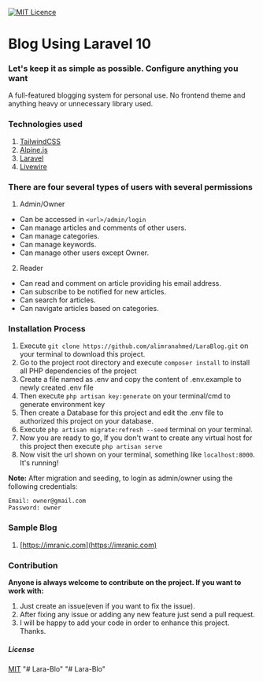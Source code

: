 [![MIT Licence](https://badges.frapsoft.com/os/mit/mit.svg?v=103)](https://opensource.org/licenses/mit-license.php)


# Blog Using Laravel 10
### Let's keep it as simple as possible. Configure anything you want
A full-featured blogging system for personal use. No frontend theme and anything heavy or unnecessary library used.

### Technologies used
1. [TailwindCSS](https://tailwindcss.com/)
2. [Alpine.js](https://alpinejs.dev/)
3. [Laravel](https://laravel.com/)
4. [Livewire](https://laravel-livewire.com/)
 
### There are four several types of users with several permissions
1. Admin/Owner
  * Can be accessed in `<url>/admin/login`
  * Can manage articles and comments of other users.
  * Can manage categories.
  * Can manage keywords.
  * Can manage other users except Owner.
  
2. Reader
  * Can read and comment on article providing his email address.
  * Can subscribe to be notified for new articles.
  * Can search for articles.
  * Can navigate articles based on categories.

### Installation Process
1. Execute `git clone https://github.com/alimranahmed/LaraBlog.git` on your terminal to download this project.
2. Go to the project root directory and execute `composer install` to install all PHP dependencies of the project
3. Create a file named as .env and copy the content of .env.example to newly created .env file 
4. Then execute `php artisan key:generate` on your terminal/cmd to generate environment key
5. Then create a Database for this project and edit the .env file to authorized this project on your database. 
6. Execute `php artisan migrate:refresh --seed` terminal on your terminal.
7. Now you are ready to go, If you don't want to create any virtual host for this project then execute
  `php artisan serve`
8. Now visit the url shown on your terminal, something like `localhost:8000`. It's running!


**Note:** After migration and seeding, to login as admin/owner using the following credentials:
```
Email: owner@gmail.com
Password: owner
```

### Sample Blog
1. [https://imranic.com](https://imranic.com)

### Contribution 
**Anyone is always welcome to contribute on the project. If you want to work with:**
1. Just create an issue(even if you want to fix the issue). 
2. After fixing any issue or adding any new feature just send a pull request.
3. I will be happy to add your code in order to enhance this project. 
Thanks.

##### License
[MIT](https://opensource.org/licenses/MIT)
"# Lara-Blo" 
"# Lara-Blo" 
